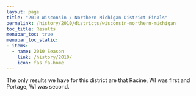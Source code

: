 ```yaml
---
layout: page
title: "2010 Wisconsin / Northern Michigan District Finals"
permalink: /history/2010/districts/wisconsin-northern-michigan
toc_title: Results
menubar_toc: true
menubar_toc_static:
- items:
  - name: 2010 Season
    link: /history/2010/
    icon: fas fa-home
---
```


The only results we have for this district are that Racine, WI was first and Portage, WI was second.
